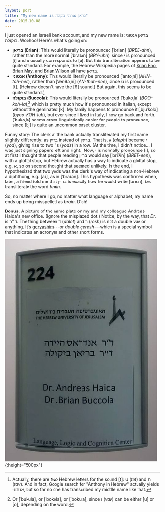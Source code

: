 ```yaml
---
layout: post
title: "My new name is בריאן אנתוני בוקולה"
date: 2015-10-08
---
```


I just opened an Israeli bank account, and my new name is: בריאן אנטוני בוקולה.
Woohoo! Here's what's going on:

- **בריאן (Brian)**: This would literally be pronounced \[ˈbrian\]
  (*BREE-ahn*), rather than the more normal \[ˈbraɪən\] (*BRY-uhn*), since י is
  pronounced \[i\] and א usually corresponds to \[a\]. But this transliteration
  appears to be quite standard. For example, the Hebrew Wikipedia pages of
  [Brian Eno][be], [Brian May][bm], and [Brian Wilson][bw] all have בריאן.
- **אנטוני (Anthony)**: This would literally be pronounced \[ˈantoˌni\]
  (*AHN-toh-nee*), rather than \[ˈænθəˌni\] (*AN-thuh-nee*), since ט is
  pronounced \[t\]. (Hebrew doesn't have the \[θ\] sound.) But again, this
  seems to be quite standard.[^t]
- **בוקולה (Buccola)**: This would literally be pronounced \[ˈbukoˌla\]
  (*BOO-koh-la*),[^uo] which is pretty much how it's pronounced in Italian,
  except without the geminated \[k\]. My family happens to pronounce it
  \[ˌbjuˈkolə\] (*byoo-KOH-luh*), but ever since I lived in Italy, I now go
  back and forth. \[ˈbukoˌla\] seems cross-linguistically easier for people to
  pronounce, since [bj] is quite an uncommon onset cluster.

[be]: https://he.wikipedia.org/wiki/%D7%91%D7%A8%D7%99%D7%90%D7%9F_%D7%90%D7%99%D7%A0%D7%95
[bm]: https://he.wikipedia.org/wiki/%D7%91%D7%A8%D7%99%D7%90%D7%9F_%D7%9E%D7%99%D7%99
[bw]: https://he.wikipedia.org/wiki/%D7%91%D7%A8%D7%99%D7%90%D7%9F_%D7%95%D7%99%D7%9C%D7%A1%D7%95%D7%9F

[^t]: Actually, there are *two* Hebrew letters for the sound [t]: ט (*tet*) and
      ת (*tav*). And in fact, Google search for "Anthony in Hebrew" actually
      yields אנתוני, but so far no one has transcribed my middle name like
      that.

[^uo]: Or \[ˈbukula\], or \[ˈbokola\], or \[ˈbokula\], since ו (*vav*) can be
       either \[u\] or \[o\], depending on the word.

Funny story: The clerk at the bank actually transliterated my first name
slightly differently: as בריין instead of בריאן. That is, א (*aleph*) became י
(*yod*), giving rise to two י's (*yods*) in a row. (At the time, I didn't
notice... I was just signing papers left and right.) Now, י is normally
pronounce \[i\], so at first I thought that people reading בריין would say
\[ˈbriʔin\] (*BREE-een*), with a glottal stop, but Hebrew actually has a way to
indicate a glottal stop, e.g. א, so on second thought that seemed unlikely. In
the end, I hypothesized that two yods was the clerk's way of indicating a
non-Hebrew a diphthong, e.g. [aɪ], as in [ˈbraɪən]. This hypothesis was
confirmed when, later, a friend told me that בריין is exactly how he would
write [breɪn], i.e. transliterate the word *brain*.

So, no matter where I go, no matter what language or alphabet, my name ends up
being misspelled as *brain*. D'oh!

**Bonus:** A picture of the name plate on my and my colleague Andreas Haida's
new office. (Ignore the misplaced dot.) Notice, by the way, that *Dr.* is ד״ר.
The thing between ד (*dalet*) and ר (*resh*) is not a double vav or anything.
It's [geryashim][ger]---or *double geresh*---which is a special symbol that
indicates an acronym and other short forms.

[ger]: https://en.wikipedia.org/wiki/Gershayim

![Dr. Brian Buccola](/images/dr-brian-buccola-llcc.jpg){:height="500px"}
